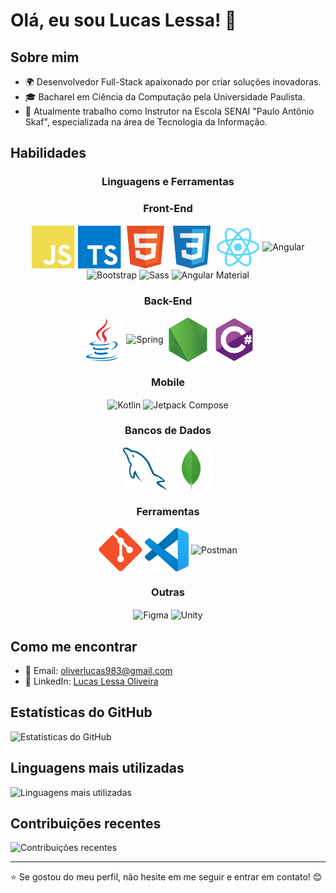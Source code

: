 # Olá, eu sou Lucas Lessa! 👋

## Sobre mim
- 🌍 Desenvolvedor Full-Stack apaixonado por criar soluções inovadoras.
- 🎓 Bacharel em Ciência da Computação pela Universidade Paulista.
- 💼 Atualmente trabalho como Instrutor na Escola SENAI "Paulo Antônio Skaf", especializada na área de Tecnologia da Informação.

## Habilidades
<div align="center" style="display: inline_block">
  
  ### Linguagens e Ferramentas
  
  <h3 align="center">Front-End</h3>
  <img align="center" alt="JavaScript" height="70" width="70" src="https://raw.githubusercontent.com/devicons/devicon/master/icons/javascript/javascript-plain.svg">
  <img align="center" alt="TypeScript" height="70" width="70" src="https://raw.githubusercontent.com/devicons/devicon/master/icons/typescript/typescript-plain.svg">
  <img align="center" alt="HTML5" height="70" width="70" src="https://raw.githubusercontent.com/devicons/devicon/master/icons/html5/html5-original.svg">
  <img align="center" alt="CSS3" height="70" width="70" src="https://raw.githubusercontent.com/devicons/devicon/master/icons/css3/css3-original.svg">
  <img align="center" alt="React" height="70" width="70" src="https://raw.githubusercontent.com/devicons/devicon/master/icons/react/react-original.svg">
  <img align="center" alt="Angular" height="70" width="70" src="https://cdn3.iconfinder.com/data/icons/logos-3/250/angular-512.png">
  <img align="center" alt="Bootstrap" height="70" width="70" src="https://cdn.jsdelivr.net/gh/devicons/devicon/icons/bootstrap/bootstrap-original.svg">
  <img align="center" alt="Sass" height="70" width="70" src="https://cdn.jsdelivr.net/gh/devicons/devicon/icons/sass/sass-original.svg">
  <img align="center" alt="Angular Material" height="70" width="70" src="https://cdn.jsdelivr.net/gh/devicons/devicon/icons/angularmaterial/angularmaterial-original.svg">
  
  <h3 align="center">Back-End</h3>
  <img align="center" alt="Java" height="70" width="70" src="https://raw.githubusercontent.com/devicons/devicon/master/icons/java/java-original.svg">
  <img align="center" alt="Spring" height="70" width="70" src="https://www.vectorlogo.zone/logos/springio/springio-icon.svg">
  <img align="center" alt="Node.js" height="70" width="70" src="https://raw.githubusercontent.com/devicons/devicon/master/icons/nodejs/nodejs-original.svg">
  <img align="center" alt="C#" height="70" width="70" src="https://raw.githubusercontent.com/devicons/devicon/master/icons/csharp/csharp-original.svg">
  
  <h3 align="center">Mobile</h3>
  <img align="center" alt="Kotlin" height="70" width="70" src="https://www.vectorlogo.zone/logos/kotlinlang/kotlinlang-icon.svg">
  <img align="center" alt="Jetpack Compose" height="70" width="70" src="https://developer.android.com/images/kotlin/compose.svg">
  
  <h3 align="center">Bancos de Dados</h3>
  <img align="center" alt="MySQL" height="70" width="70" src="https://raw.githubusercontent.com/devicons/devicon/master/icons/mysql/mysql-original.svg">
  <img align="center" alt="MongoDB" height="70" width="70" src="https://raw.githubusercontent.com/devicons/devicon/master/icons/mongodb/mongodb-original.svg">
  
  <h3 align="center">Ferramentas</h3>
  <img align="center" alt="Git" height="70" width="70" src="https://raw.githubusercontent.com/devicons/devicon/master/icons/git/git-original.svg">
  <img align="center" alt="VS Code" height="70" width="70" src="https://raw.githubusercontent.com/devicons/devicon/master/icons/vscode/vscode-original.svg">
  <img align="center" alt="Postman" height="70" width="70" src="https://cdn.jsdelivr.net/gh/devicons/devicon/icons/postman/postman-original.svg">
  
  <h3 align="center">Outras</h3>
  <img align="center" alt="Figma" height="70" width="70" src="https://www.vectorlogo.zone/logos/figma/figma-icon.svg">
  <img align="center" alt="Unity" height="70" width="70" src="https://cdn.jsdelivr.net/gh/devicons/devicon/icons/unity/unity-original.svg">
</div>

## Como me encontrar
- 📧 Email: oliverlucas983@gmail.com
- 🔗 LinkedIn: [Lucas Lessa Oliveira](https://www.linkedin.com/in/lucas-lessa-oliveira/)

## Estatísticas do GitHub
![Estatísticas do GitHub](https://github-readme-stats.vercel.app/api?username=lessa1717&show_icons=true&theme=dark)

## Linguagens mais utilizadas
![Linguagens mais utilizadas](https://github-readme-stats.vercel.app/api/top-langs/?username=lessa1717&layout=compact&theme=dark)

## Contribuições recentes
![Contribuições recentes](https://github-readme-streak-stats.herokuapp.com/?user=lessa1717&theme=dark)

---

⭐️ Se gostou do meu perfil, não hesite em me seguir e entrar em contato! 😊

